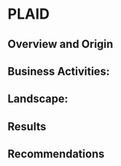# PLAID

## Overview and Origin


## Business Activities:



## Landscape:


## Results



## Recommendations

